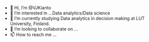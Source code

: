 - 👋 Hi, I’m @VJKianto
- 👀 I’m interested in ...Data analytics/Data science
- 🌱 I’m currently studying Data analytics in decision making at LUT University, Finland.
- 💞️ I’m looking to collaborate on ...
- 📫 How to reach me ...

<!---
VJKianto/VJKianto is a ✨ special ✨ repository because its `README.md` (this file) appears on your GitHub profile.
You can click the Preview link to take a look at your changes.
--->
